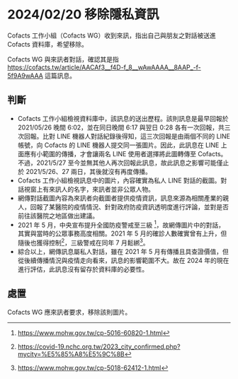 # 2024/02/20 移除隱私資訊

Cofacts 工作小組（Cofacts WG）收到來訊，指出自己與朋友之對話被送進 Cofacts 資料庫，希望移除。

Cofacts WG 與來訊者對話，確認其是指 https://cofacts.tw/article/AACAf3__f4D-f_8__wAwAAAA__8AAP_-f-5f9A9wAAA 這篇訊息。 

## 判斷

- Cofacts 工作小組檢視資料庫中，該訊息的送出歷程。該則訊息是最早回報於 2021/05/26 晚間 6:02，並在同日晚間 6:17 與翌日 0:28 各有一次回報，共三次回報。比對 LINE 機器人對話紀錄後得知，這三次回報是由兩個不同的 LINE 帳號，向 Cofacts 的 LINE 機器人提交同一張圖片。因此，此訊息在 LINE 上面應有小範圍的傳播，才會讓兩名 LINE 使用者選擇將此圖轉傳至 Cofacts。不過，2021/5/27 至今並無其他人再次回報此訊息，故此訊息之影響可能僅止於 2021/5/26、27 兩日，其後就沒有再度傳播。
- Cofacts 工作小組檢視訊息中的圖片，內容確實為私人 LINE 對話的截圖。對話視窗上有來訊人的名字，來訊者並非公眾人物。
- 網傳對話截圖內容為來訊者向截圖者提供疫情資訊，訊息來源為相關產業的親人，回報了某醫院的疫情情況、針對政府防疫資訊透明度進行評論，並對是否前往該醫院之地區做出建議。
- 2021 年 5 月，中央宣布提升全國防疫警戒至三級 [^1]，故網傳圖片中的對話，其實與當時的公眾事務高度相關。2021 年 5 月的確診人數確實曾有上升，但隨後也獲得控制[^numbers]，三級警戒在同年 7 月鬆綁[^2]。
- 綜合以上，網傳訊息屬私人對話，雖在 2021 年 5 月有傳播且具查證價值，但從後續傳播情況與疫情走向看來，訊息的影響範圍不大。故在 2024 年的現在進行評估，此訊息沒有留存於資料庫的必要性。

[^1]: https://www.mohw.gov.tw/cp-5016-60820-1.html
[^2]: https://www.mohw.gov.tw/cp-5018-62412-1.html
[^numbers]: https://covid-19.nchc.org.tw/2023_city_confirmed.php?mycity=%E5%85%A8%E5%9C%8B

## 處置

Cofacts WG 應來訊者要求，移除該則圖片。
